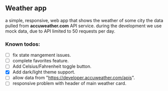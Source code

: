 ## Weather app
a simple, responsive, web app that shows the weather of some city
the data pulled from **accuweather.com** API service.
during the development we use mock data, due to API limited to 50 requests per day.

### Known todos:
- [ ] fix state mangement issues.
- [ ] complete favorites feature.
- [ ] Add Celsius/Fahrenheit toggle button.
- [X] Add dark/light theme support.
- [ ] allow data from "https://developer.accuweather.com/apis".
- [ ] responsive problem with header of main weather card.
